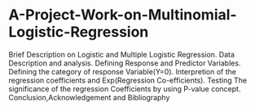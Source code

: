 # A-Project-Work-on-Multinomial-Logistic-Regression
Brief Description on Logistic and Multiple Logistic Regression.
Data Description and analysis.
Defining Response and Predictor Variables.
Defining the category of response Variable(Y=0).
Interpretion of the regression coefficients and Exp(Regression Co-efficients).
Testing The significance of the regression Coefficients by using P-value concept.
Conclusion,Acknowledgement and Bibliography 
